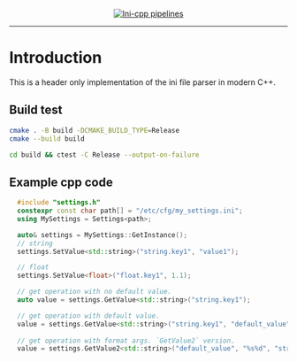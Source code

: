 <div align="center">

[![Ini-cpp pipelines](https://github.com/penglei0/Ini-cpp/actions/workflows/.github.yml/badge.svg)](https://github.com/penglei0/Ini-cpp/actions/workflows/.github.yml)

</div>

---

# Introduction

This is a header only implementation of the ini file parser in modern C++.

## Build test

```bash
cmake . -B build -DCMAKE_BUILD_TYPE=Release 
cmake --build build

cd build && ctest -C Release --output-on-failure
```

## Example cpp code

```cpp
  #include "settings.h"
  constexpr const char path[] = "/etc/cfg/my_settings.ini";
  using MySettings = Settings<path>;

  auto& settings = MySettings::GetInstance();
  // string
  settings.SetValue<std::string>("string.key1", "value1");

  // float
  settings.SetValue<float>("float.key1", 1.1);

  // get operation with no default value.
  auto value = settings.GetValue<std::string>("string.key1");

  // get operation with default value.
  value = settings.GetValue<std::string>("string.key1", "default_value");
  
  // get operation with format args. `GetValue2` version.
  value = settings.GetValue2<std::string>("default_value", "%s%d", "string.key",1);
```
